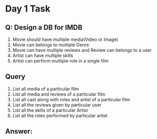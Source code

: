 # Day 1 Task

## Q: Design a DB for IMDB
1. Movie should have multiple media(Video or Image)
2. Movie can belongs to multiple Genre
3. Movie can have multiple reviews and Review can belongs to a user
4. Artist can have multiple skills
5. Artist can perform multiple role in a single film

## Query
1. List all media of a particular film
2. List all media and reviews of a particular film
3. List all cast along with roles and artist of a particular film
4. List all the reviews given by particular user
5. List all the skills of a particular Artist
6. List all the roles performed by particular artist

## Answer: 
